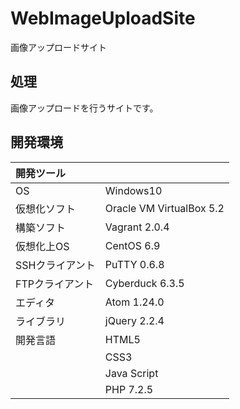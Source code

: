 # WebImageUploadSite
画像アップロードサイト

## 処理
画像アップロードを行うサイトです。
  
## 開発環境
| 開発ツール |  |
|:-|:-|
| OS | Windows10 |
| 仮想化ソフト | Oracle VM VirtualBox 5.2 |
| 構築ソフト | Vagrant 2.0.4 |
| 仮想化上OS | CentOS 6.9 |
| SSHクライアント | PuTTY 0.6.8 |
| FTPクライアント | Cyberduck 6.3.5 |
| エディタ | Atom 1.24.0 |
| ライブラリ | jQuery 2.2.4 |
| 開発言語 | HTML5 |
| | CSS3 |
| | Java Script |
| | PHP 7.2.5 |
